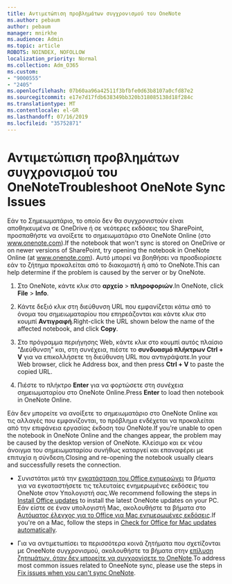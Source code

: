 ```yaml
---
title: Αντιμετώπιση προβλημάτων συγχρονισμού του OneNote
ms.author: pebaum
author: pebaum
manager: mnirkhe
ms.audience: Admin
ms.topic: article
ROBOTS: NOINDEX, NOFOLLOW
localization_priority: Normal
ms.collection: Adm_O365
ms.custom:
- "9000555"
- "2405"
ms.openlocfilehash: 07b60aa96a42511f3bfbfe0d63b8107a0cfd87e2
ms.sourcegitcommit: e17e7d17fdb638349bb320b318085138d18f284c
ms.translationtype: MT
ms.contentlocale: el-GR
ms.lasthandoff: 07/16/2019
ms.locfileid: "35752871"
---
```

# <a name="troubleshoot-onenote-sync-issues"></a><span data-ttu-id="a4f5d-102">Αντιμετώπιση προβλημάτων συγχρονισμού του OneNote</span><span class="sxs-lookup"><span data-stu-id="a4f5d-102">Troubleshoot OneNote Sync Issues</span></span>

<span data-ttu-id="a4f5d-103">Εάν το Σημειωματάριο, το οποίο δεν θα συγχρονιστούν είναι αποθηκευμένα σε OneDrive ή σε νεότερες εκδόσεις του SharePoint, προσπαθήστε να ανοίξετε το σημειωματάριο στο OneNote Online (στο www.onenote.com).</span><span class="sxs-lookup"><span data-stu-id="a4f5d-103">If the notebook that won't sync is stored on OneDrive or on newer versions of SharePoint, try opening the notebook in OneNote Online (at www.onenote.com).</span></span> <span data-ttu-id="a4f5d-104">Αυτό μπορεί να βοηθήσει να προσδιορίσετε εάν το ζήτημα προκαλείται από το διακομιστή ή από το OneNote.</span><span class="sxs-lookup"><span data-stu-id="a4f5d-104">This can help determine if the problem is caused by the server or by OneNote.</span></span>

1. <span data-ttu-id="a4f5d-105">Στο OneNote, κάντε κλικ στο **αρχείο** > **πληροφοριών**.</span><span class="sxs-lookup"><span data-stu-id="a4f5d-105">In OneNote, click **File** > **Info**.</span></span>

2. <span data-ttu-id="a4f5d-106">Κάντε δεξιό κλικ στη διεύθυνση URL που εμφανίζεται κάτω από το όνομα του σημειωματαρίου που επηρεάζονται και κάντε κλικ στο κουμπί **Αντιγραφή**.</span><span class="sxs-lookup"><span data-stu-id="a4f5d-106">Right-click the URL shown below the name of the affected notebook, and click **Copy**.</span></span>

3. <span data-ttu-id="a4f5d-107">Στο πρόγραμμα περιήγησης Web, κάντε κλικ στο κουμπί αυτός πλαίσιο "Διεύθυνση" και, στη συνέχεια, πιέστε το **συνδυασμό πλήκτρων Ctrl + V** για να επικολλήσετε τη διεύθυνση URL που αντιγράψατε.</span><span class="sxs-lookup"><span data-stu-id="a4f5d-107">In your Web browser, click he Address box, and then press **Ctrl + V** to paste the copied URL.</span></span>

4. <span data-ttu-id="a4f5d-108">Πιέστε το πλήκτρο **Enter** για να φορτώσετε στη συνέχεια σημειωματαρίου στο OneNote Online.</span><span class="sxs-lookup"><span data-stu-id="a4f5d-108">Press **Enter** to load then notebook in OneNote Online.</span></span>

<span data-ttu-id="a4f5d-109">Εάν δεν μπορείτε να ανοίξετε το σημειωματάριο στο OneNote Online και τις αλλαγές που εμφανίζονται, το πρόβλημα ενδέχεται να προκαλείται από την επιφάνεια εργασίας έκδοση του OneNote.</span><span class="sxs-lookup"><span data-stu-id="a4f5d-109">If you're unable to open the notebook in OneNote Online and the changes appear, the problem may be caused by the desktop version of OneNote.</span></span> <span data-ttu-id="a4f5d-110">Κλείσιμο και εκ νέου άνοιγμα του σημειωματαρίου συνήθως καταργεί και επαναφέρει με επιτυχία η σύνδεση.</span><span class="sxs-lookup"><span data-stu-id="a4f5d-110">Closing and re-opening the notebook usually clears and successfully resets the connection.</span></span>

* <span data-ttu-id="a4f5d-111">Συνιστάται μετά την [εγκατάσταση του Office ενημερώνει](https://support.office.com/article/Install-Office-updates-2ab296f3-7f03-43a2-8e50-46de917611c5) τα βήματα για να εγκαταστήσετε τις τελευταίες ενημερωμένες εκδόσεις του OneNote στον Υπολογιστή σας.</span><span class="sxs-lookup"><span data-stu-id="a4f5d-111">We recommend following the steps in [Install Office updates](https://support.office.com/article/Install-Office-updates-2ab296f3-7f03-43a2-8e50-46de917611c5) to install the latest OneNote updates on your PC.</span></span> <span data-ttu-id="a4f5d-112">Εάν είστε σε έναν υπολογιστή Mac, ακολουθήστε τα βήματα στο [Αυτόματος έλεγχος για το Office για Mac ενημερωμένες εκδόσεις](https://support.office.com/article/update-office-for-mac-automatically-bfd1e497-c24d-4754-92ab-910a4074d7c1).</span><span class="sxs-lookup"><span data-stu-id="a4f5d-112">If you're on a Mac, follow the steps in [Check for Office for Mac updates automatically](https://support.office.com/article/update-office-for-mac-automatically-bfd1e497-c24d-4754-92ab-910a4074d7c1).</span></span>

* <span data-ttu-id="a4f5d-113">Για να αντιμετωπίσει τα περισσότερα κοινά ζητήματα που σχετίζονται με OneeNote συγχρονισμού, ακολουθήστε τα βήματα στην [επίλυση ζητημάτων, όταν δεν μπορείτε να συγχρονίσετε το OneNote](https://support.office.com/article/Fix-issues-when-you-can-t-sync-OneNote-299495ef-66d1-448f-90c1-b785a6968d45).</span><span class="sxs-lookup"><span data-stu-id="a4f5d-113">To address most common issues related to OneeNote sync, please use the steps in [Fix issues when you can't sync OneNote](https://support.office.com/article/Fix-issues-when-you-can-t-sync-OneNote-299495ef-66d1-448f-90c1-b785a6968d45).</span></span>
